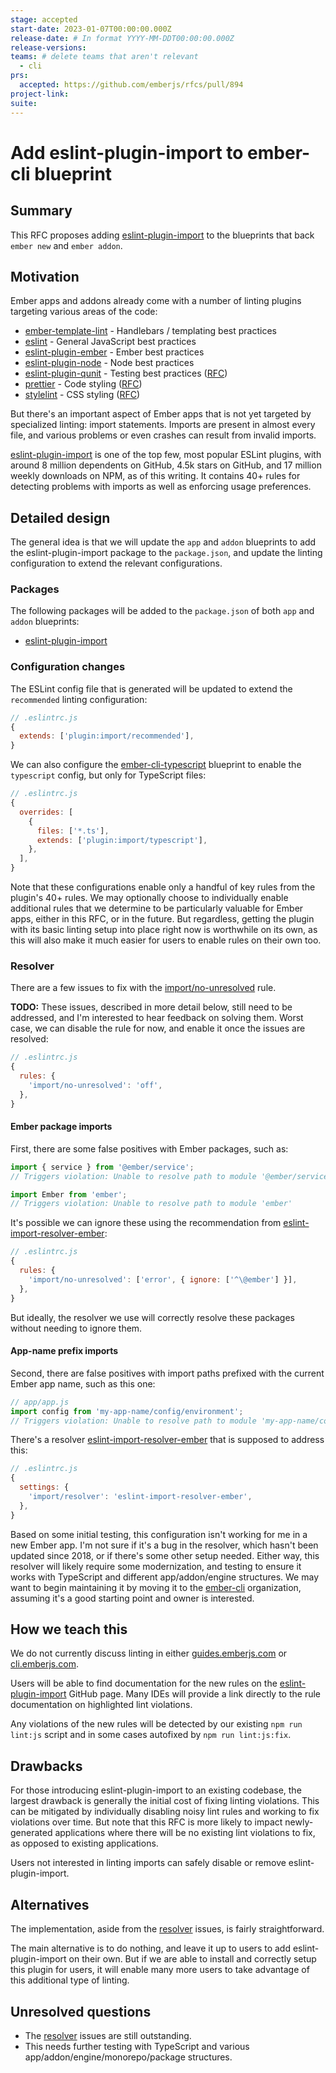 ```yaml
---
stage: accepted
start-date: 2023-01-07T00:00:00.000Z
release-date: # In format YYYY-MM-DDT00:00:00.000Z
release-versions:
teams: # delete teams that aren't relevant
  - cli
prs:
  accepted: https://github.com/emberjs/rfcs/pull/894
project-link:
suite:
---
```


<!---
Directions for above:

stage: Leave as is
start-date: Fill in with today's date, 2032-12-01T00:00:00.000Z
release-date: Leave as is
release-versions: Leave as is
teams: Include only the [team(s)](README.md#relevant-teams) for which this RFC applies
prs:
  accepted: Fill this in with the URL for the Proposal RFC PR
project-link: Leave as is
suite: Leave as is
-->

# Add eslint-plugin-import to ember-cli blueprint

## Summary

This RFC proposes adding [eslint-plugin-import](https://github.com/import-js/eslint-plugin-import) to the blueprints
that back `ember new` and `ember addon`.

## Motivation

Ember apps and addons already come with a number of linting plugins targeting various areas of the code:

* [ember-template-lint](https://github.com/ember-template-lint/ember-template-lint) - Handlebars / templating best practices
* [eslint](https://eslint.org/) - General JavaScript best practices
* [eslint-plugin-ember](https://github.com/ember-cli/eslint-plugin-ember) - Ember best practices
* [eslint-plugin-node](https://github.com/mysticatea/eslint-plugin-node) - Node best practices
* [eslint-plugin-qunit](https://github.com/platinumazure/eslint-plugin-qunit) - Testing best practices ([RFC](https://github.com/emberjs/rfcs/blob/master/text/0702-eslint-plugin-qunit.md))
* [prettier](https://prettier.io/) - Code styling ([RFC](https://github.com/emberjs/rfcs/blob/master/text/0628-prettier.md))
* [stylelint](https://stylelint.io/) - CSS styling ([RFC](https://github.com/emberjs/rfcs/blob/master/text/0814-stylelint.md))

But there's an important aspect of Ember apps that is not yet targeted by specialized linting: import statements. Imports are present in almost every file, and various problems or even crashes can result from invalid imports.

[eslint-plugin-import](https://github.com/import-js/eslint-plugin-import) is one of the top few, most popular ESLint plugins, with around 8 million dependents on GitHub, 4.5k stars on GitHub, and 17 million weekly downloads on NPM, as of this writing. It contains 40+ rules for detecting problems with imports as well as enforcing usage preferences.

## Detailed design

The general idea is that we will update the `app` and `addon` blueprints to add the eslint-plugin-import package to the `package.json`, and update the linting configuration to extend the relevant configurations.

### Packages

The following packages will be added to the `package.json` of both `app` and `addon` blueprints:

* [eslint-plugin-import](https://www.npmjs.com/package/eslint-plugin-import)

### Configuration changes

The ESLint config file that is generated will be updated to extend the `recommended` linting configuration:

```js
// .eslintrc.js
{
  extends: ['plugin:import/recommended'],
}
```

We can also configure the [ember-cli-typescript](https://github.com/typed-ember/ember-cli-typescript) blueprint to enable the `typescript` config, but only for TypeScript files:

```js
// .eslintrc.js
{
  overrides: [
    {
      files: ['*.ts'],
      extends: ['plugin:import/typescript'],
    },
  ],
}
```

Note that these configurations enable only a handful of key rules from the plugin's 40+ rules. We may optionally choose to individually enable additional rules that we determine to be particularly valuable for Ember apps, either in this RFC, or in the future. But regardless, getting the plugin with its basic linting setup into place right now is worthwhile on its own, as this will also make it much easier for users to enable rules on their own too.

### Resolver

There are a few issues to fix with the [import/no-unresolved](https://github.com/import-js/eslint-plugin-import/blob/HEAD/docs/rules/no-unresolved.md) rule.

**TODO:** These issues, described in more detail below, still need to be addressed, and I'm interested to hear feedback on solving them. Worst case, we can disable the rule for now, and enable it once the issues are resolved:

```js
// .eslintrc.js
{
  rules: {
    'import/no-unresolved': 'off',
  },
}
```

#### Ember package imports

First, there are some false positives with Ember packages, such as:

```js
import { service } from '@ember/service';
// Triggers violation: Unable to resolve path to module '@ember/service'

import Ember from 'ember';
// Triggers violation: Unable to resolve path to module 'ember'
```

It's possible we can ignore these using the recommendation from [eslint-import-resolver-ember](https://github.com/gabrielcsapo/eslint-import-resolver-ember#usage):

```js
// .eslintrc.js
{
  rules: {
    'import/no-unresolved': ['error', { ignore: ['^\@ember'] }],
  },
}
```

But ideally, the resolver we use will correctly resolve these packages without needing to ignore them.

#### App-name prefix imports

Second, there are false positives with import paths prefixed with the current Ember app name, such as this one:

```js
// app/app.js
import config from 'my-app-name/config/environment';
// Triggers violation: Unable to resolve path to module 'my-app-name/config/environment'
```

There's a resolver [eslint-import-resolver-ember](https://github.com/gabrielcsapo/eslint-import-resolver-ember) that is supposed to address this:

```js
// .eslintrc.js
{
  settings: {
    'import/resolver': 'eslint-import-resolver-ember',
  },
}
```

Based on some initial testing, this configuration isn't working for me in a new Ember app. I'm not sure if it's a bug in the resolver, which hasn't been updated since 2018, or if there's some other setup needed. Either way, this resolver will likely require some modernization, and testing to ensure it works with TypeScript and different app/addon/engine structures. We may want to begin maintaining it by moving it to the [ember-cli](https://github.com/ember-cli) organization, assuming it's a good starting point and owner is interested.

## How we teach this

We do not currently discuss linting in either [guides.emberjs.com](https://guides.emberjs.com/) or [cli.emberjs.com](https://cli.emberjs.com/).

Users will be able to find documentation for the new rules on the [eslint-plugin-import](https://github.com/import-js/eslint-plugin-import) GitHub page. Many IDEs will provide a link directly to the rule documentation on highlighted lint violations.

Any violations of the new rules will be detected by our existing `npm run lint:js` script and in some cases autofixed by `npm run lint:js:fix`.

## Drawbacks

For those introducing eslint-plugin-import to an existing codebase, the largest drawback is generally the initial cost of fixing linting violations. This can be mitigated by individually disabling noisy lint rules and working to fix violations over time. But note that this RFC is more likely to impact newly-generated applications where there will be no existing lint violations to fix, as opposed to existing applications.

Users not interested in linting imports can safely disable or remove eslint-plugin-import.

## Alternatives

The implementation, aside from the [resolver](#resolver) issues, is fairly straightforward.

The main alternative is to do nothing, and leave it up to users to add eslint-plugin-import on their own. But if we are able to install and correctly setup this plugin for users, it will enable many more users to take advantage of this additional type of linting.

## Unresolved questions

* The [resolver](#resolver) issues are still outstanding.
* This needs further testing with TypeScript and various app/addon/engine/monorepo/package structures.
